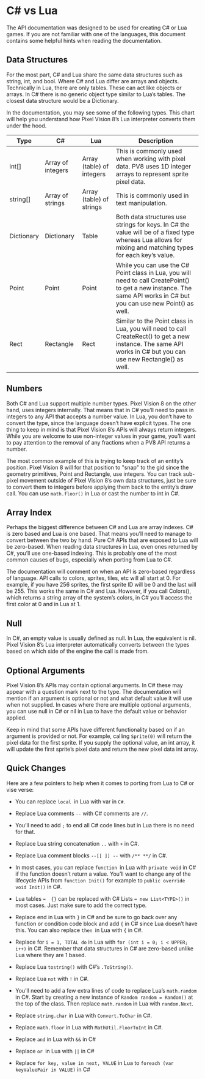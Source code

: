 # C# vs Lua

The API documentation was designed to be used for creating C# or Lua games. If you are not familiar with one of the languages, this document contains some helpful hints when reading the documentation. 

## Data Structures

For the most part, C# and Lua share the same data structures such as string, int, and bool. Where C# and Lua differ are arrays and objects. Technically in Lua, there are only tables. These can act like objects or arrays. In C# there is no generic object type similar to Lua’s tables. The closest data structure would be a Dictionary.

In the documentation, you may see some of the following types. This chart will help you understand how Pixel Vision 8’s Lua interpreter converts them under the hood.

| Type       | C\#               | Lua                          | Description                                                                                                                                                                   |
|------------|-------------------|------------------------------|-------------------------------------------------------------------------------------------------------------------------------------------------------------------------------|
| int\[\]    | Array of integers | Array \(table\) of integers  | This is commonly used when working with pixel data\. PV8 uses 1D integer arrays to represent sprite pixel data\.                                                              |
| string\[\] | Array of strings  | Array \(table\) of strings   | This is commonly used in text manipulation\.                                                                                                                                  |
| Dictionary | Dictionary        | Table                        | Both data structures use strings for keys\. In C\# the value will be of a fixed type whereas Lua allows for mixing and matching types for each key’s value\.                  |
| Point      | Point             | Point                        | While you can use the C\# Point class in Lua, you will need to call CreatePoint\(\) to get a new instance\. The same API works in C\# but you can use new Point\(\) as well\. |
| Rect       | Rectangle         | Rect                         | Similar to the Point class in Lua, you will need to call CreateRect\(\) to get a new instance\. The same API works in C\# but you can use new Rectangle\(\) as well\.         |

## Numbers

Both C# and Lua support multiple number types. Pixel Vision 8 on the other hand, uses integers internally. That means that in C# you’ll need to pass in integers to any API that accepts a number value. In Lua, you don’t have to convert the type, since the language doesn’t have explicit types. The one thing to keep in mind is that Pixel Vision 8’s APIs will always return integers. While you are welcome to use non-integer values in your game, you’ll want to pay attention to the removal of any fractions when a PV8 API returns a number.

The most common example of this is trying to keep track of an entity’s position. Pixel Vision 8 will for that position to "snap" to the gid since the geometry primitives, Point and Rectangle, use integers. You can track sub-pixel movement outside of Pixel Vision 8’s own data structures, just be sure to convert them to integers before applying them back to the entity’s draw call. You can use `math.floor()` in Lua or cast the number to int in C#.

## Array Index

Perhaps the biggest difference between C# and Lua are array indexes. C# is zero based and Lua is one based. That means you’ll need to manage to convert between the two by hand. Pure C# APIs that are exposed to Lua will be zero-based. When reading data structures in Lua, even ones returned by C#, you’ll use one-based indexing. This is probably one of the most common causes of bugs, especially when porting from Lua to C#.

The documentation will comment on when an API is zero-based regardless of language. API calls to colors, sprites, tiles, etc will all start at 0. For example, if you have 256 sprites, the first sprite ID will be 0 and the last will be 255. This works the same in C# and Lua. However, if you call Colors(), which returns a string array of the system’s colors, in C# you’ll access the first color at 0 and in Lua at 1.

## Null

In C#, an empty value is usually defined as null. In Lua, the equivalent is nil. Pixel Vision 8’s Lua interpreter automatically converts between the types based on which side of the engine the call is made from.

## Optional Arguments

Pixel Vision 8’s APIs may contain optional arguments. In C# these may appear with a question mark next to the type. The documentation will mention if an argument is optional or not and what default value it will use when not supplied. In cases where there are multiple optional arguments, you can use null in C# or nil in Lua to have the default value or behavior applied.

Keep in mind that some APIs have different functionality based on if an argument is provided or not. For example, calling `Sprite(0)` will return the pixel data for the first sprite. If you supply the optional value, an int array, it will update the first sprite’s pixel data and return the new pixel data int array.

## Quick Changes

Here are a few pointers to help when it comes to porting from Lua to C# or vise verse:

* You can replace `local `in Lua with var in `C#`.

* Replace Lua comments `--` with C# comments are `//`.

* You’ll need to add `;` to end all C# code lines but in Lua there is no need for that.

* Replace Lua string concatenation `..` with `+` in C#.

* Replace Lua comment blocks `--[[ ]] --` with `/** **/` in  C#.

* In most cases, you can replace `function `in Lua with `private void` in C# if the function doesn’t return a value. You’ll want to change any of the lifecycle APIs from `function Init()`  for example to `public override void Init()` in C#.

* Lua tables `=  {}` can be replaced with C# Lists `= new List<TYPE>()` in most cases. Just make sure to add the correct type.

* Replace end in  Lua with `}` in C# and be sure to go back over any function or condition code block and add `{` in C# since Lua doesn’t have this. You can also replace `then `in Lua with `{` in C#.

* Replace for `i = 1, TOTAL do`  in Lua with `for (int i = 0; i < UPPER; i++)` in C#. Remember that data structures in C# are zero-based unlike Lua where they are 1 based.

* Replace Lua `tostring()` with C#’s `.ToString()`.

* Replace Lua `not` with `!` in C#.

* You’ll need to add a few extra lines of code to replace Lua’s `math.random` in C#.  Start by creating a new instance of  `Random random = Random()` at the top of the class. Then replace `math.random` in Lua with `random.Next`.

* Replace `string.char` in Lua with `Convert.ToChar` in C#.

* Replace `math.floor` in Lua with `MathUtil.FloorToInt` in C#.

* Replace `and` in Lua with `&&` in C#

* Replace `or `in Lua with `||` in C#

* Replace `for key, value in next, VALUE` in Lua to `foreach (var keyValuePair in VALUE)` in C#

 


